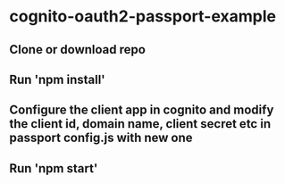 # cognito-oauth2-passport-example
## Clone or download repo
## Run 'npm install'
## Configure the client app in cognito and modify the client id, domain name, client secret etc in passport config.js with new one
## Run 'npm start'

